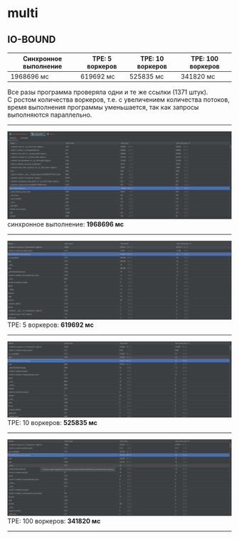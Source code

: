 # multi
## IO-BOUND


|Синхронное выполнение|TPE: 5 воркеров|TPE: 10 воркеров|TPE: 100 воркеров|
|---------------------|---------------|----------------|-----------------|
|1968696 мс|619692 мс|525835 мс|341820 мс|

Все разы программа проверяла одни и те же ссылки (1371 штук).  
С ростом количества воркеров, т.е. с увеличением количества потоков, время выполнения программы уменьшается, так как запросы выполняются параллельно.
___

![](screenshots/scr1.png)
синхронное выполнение: **1968696 мс**
___
![](screenshots/scr2.png)
TPE: 5 воркеров: **619692 мс**
___
![](screenshots/scr3.png)
TPE: 10 воркеров: **525835 мс**
___
![](screenshots/scr4.png)
TPE: 100 воркеров: **341820 мс**
___


